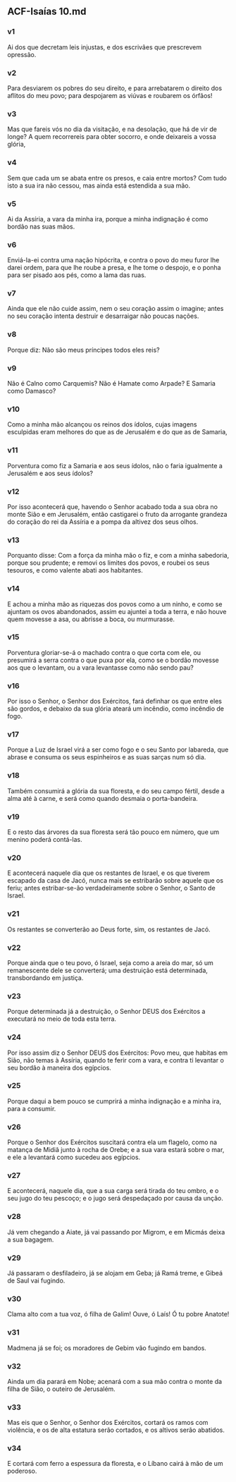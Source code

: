 ## ACF-Isaías 10.md
### v1
 Ai dos que decretam leis injustas, e dos escrivães que prescrevem opressão.
### v2
 Para desviarem os pobres do seu direito, e para arrebatarem o direito dos aflitos do meu povo; para despojarem as viúvas e roubarem os órfãos!
### v3
 Mas que fareis vós no dia da visitação, e na desolação, que há de vir de longe? A quem recorrereis para obter socorro, e onde deixareis a vossa glória,
### v4
 Sem que cada um se abata entre os presos, e caia entre mortos? Com tudo isto a sua ira não cessou, mas ainda está estendida a sua mão.
### v5
 Ai da Assíria, a vara da minha ira, porque a minha indignação é como bordão nas suas mãos.
### v6
 Enviá-la-ei contra uma nação hipócrita, e contra o povo do meu furor lhe darei ordem, para que lhe roube a presa, e lhe tome o despojo, e o ponha para ser pisado aos pés, como a lama das ruas.
### v7
 Ainda que ele não cuide assim, nem o seu coração assim o imagine; antes no seu coração intenta destruir e desarraigar não poucas nações.
### v8
 Porque diz: Não são meus príncipes todos eles reis?
### v9
 Não é Calno como Carquemis? Não é Hamate como Arpade? E Samaria como Damasco?
### v10
 Como a minha mão alcançou os reinos dos ídolos, cujas imagens esculpidas eram melhores do que as de Jerusalém e do que as de Samaria,
### v11
 Porventura como fiz a Samaria e aos seus ídolos, não o faria igualmente a Jerusalém e aos seus ídolos?
### v12
 Por isso acontecerá que, havendo o Senhor acabado toda a sua obra no monte Sião e em Jerusalém, então castigarei o fruto da arrogante grandeza do coração do rei da Assíria e a pompa da altivez dos seus olhos.
### v13
 Porquanto disse: Com a força da minha mão o fiz, e com a minha sabedoria, porque sou prudente; e removi os limites dos povos, e roubei os seus tesouros, e como valente abati aos habitantes.
### v14
 E achou a minha mão as riquezas dos povos como a um ninho, e como se ajuntam os ovos abandonados, assim eu ajuntei a toda a terra, e não houve quem movesse a asa, ou abrisse a boca, ou murmurasse.
### v15
 Porventura gloriar-se-á o machado contra o que corta com ele, ou presumirá a serra contra o que puxa por ela, como se o bordão movesse aos que o levantam, ou a vara levantasse como não sendo pau?
### v16
 Por isso o Senhor, o Senhor dos Exércitos, fará definhar os que entre eles são gordos, e debaixo da sua glória ateará um incêndio, como incêndio de fogo.
### v17
 Porque a Luz de Israel virá a ser como fogo e o seu Santo por labareda, que abrase e consuma os seus espinheiros e as suas sarças num só dia.
### v18
 Também consumirá a glória da sua floresta, e do seu campo fértil, desde a alma até à carne, e será como quando desmaia o porta-bandeira.
### v19
 E o resto das árvores da sua floresta será tão pouco em número, que um menino poderá contá-las.
### v20
 E acontecerá naquele dia que os restantes de Israel, e os que tiverem escapado da casa de Jacó, nunca mais se estribarão sobre aquele que os feriu; antes estribar-se-ão verdadeiramente sobre o Senhor, o Santo de Israel.
### v21
 Os restantes se converterão ao Deus forte, sim, os restantes de Jacó.
### v22
 Porque ainda que o teu povo, ó Israel, seja como a areia do mar, só um remanescente dele se converterá; uma destruição está determinada, transbordando em justiça.
### v23
 Porque determinada já a destruição, o Senhor DEUS dos Exércitos a executará no meio de toda esta terra.
### v24
 Por isso assim diz o Senhor DEUS dos Exércitos: Povo meu, que habitas em Sião, não temas à Assíria, quando te ferir com a vara, e contra ti levantar o seu bordão à maneira dos egípcios.
### v25
 Porque daqui a bem pouco se cumprirá a minha indignação e a minha ira, para a consumir.
### v26
 Porque o Senhor dos Exércitos suscitará contra ela um flagelo, como na matança de Midiã junto à rocha de Orebe; e a sua vara estará sobre o mar, e ele a levantará como sucedeu aos egípcios.
### v27
 E acontecerá, naquele dia, que a sua carga será tirada do teu ombro, e o seu jugo do teu pescoço; e o jugo será despedaçado por causa da unção.
### v28
 Já vem chegando a Aiate, já vai passando por Migrom, e em Micmás deixa a sua bagagem.
### v29
 Já passaram o desfiladeiro, já se alojam em Geba; já Ramá treme, e Gibeá de Saul vai fugindo.
### v30
 Clama alto com a tua voz, ó filha de Galim! Ouve, ó Laís! Ó tu pobre Anatote!
### v31
 Madmena já se foi; os moradores de Gebim vão fugindo em bandos.
### v32
 Ainda um dia parará em Nobe; acenará com a sua mão contra o monte da filha de Sião, o outeiro de Jerusalém.
### v33
 Mas eis que o Senhor, o Senhor dos Exércitos, cortará os ramos com violência, e os de alta estatura serão cortados, e os altivos serão abatidos.
### v34
 E cortará com ferro a espessura da floresta, e o Líbano cairá à mão de um poderoso.
